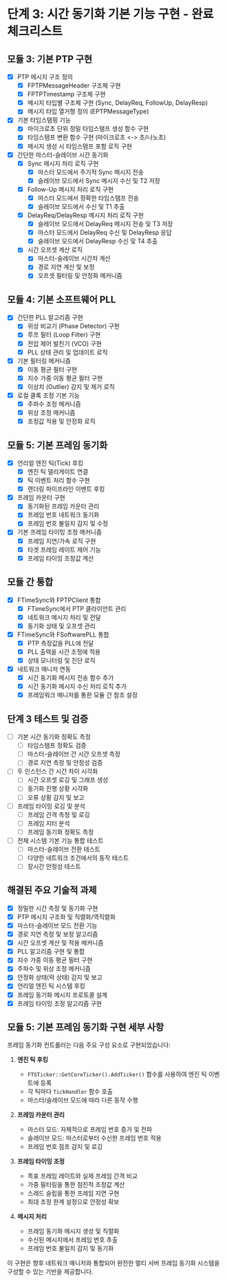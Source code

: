 # 단계 3: 시간 동기화 기본 기능 구현 - 완료 체크리스트

## 모듈 3: 기본 PTP 구현
- [x] PTP 메시지 구조 정의
  - [x] FPTPMessageHeader 구조체 구현
  - [x] FPTPTimestamp 구조체 구현
  - [x] 메시지 타입별 구조체 구현 (Sync, DelayReq, FollowUp, DelayResp)
  - [x] 메시지 타입 열거형 정의 (EPTPMessageType)
- [x] 기본 타임스탬핑 기능
  - [x] 마이크로초 단위 정밀 타임스탬프 생성 함수 구현
  - [x] 타임스탬프 변환 함수 구현 (마이크로초 <-> 초/나노초)
  - [x] 메시지 생성 시 타임스탬프 포함 로직 구현
- [x] 간단한 마스터-슬레이브 시간 동기화
  - [x] Sync 메시지 처리 로직 구현
    - [x] 마스터 모드에서 주기적 Sync 메시지 전송
    - [x] 슬레이브 모드에서 Sync 메시지 수신 및 T2 저장
  - [x] Follow-Up 메시지 처리 로직 구현
    - [x] 마스터 모드에서 정확한 타임스탬프 전송
    - [x] 슬레이브 모드에서 수신 및 T1 추출
  - [x] DelayReq/DelayResp 메시지 처리 로직 구현
    - [x] 슬레이브 모드에서 DelayReq 메시지 전송 및 T3 저장
    - [x] 마스터 모드에서 DelayReq 수신 및 DelayResp 응답
    - [x] 슬레이브 모드에서 DelayResp 수신 및 T4 추출
  - [x] 시간 오프셋 계산 로직
    - [x] 마스터-슬레이브 시간차 계산
    - [x] 경로 지연 계산 및 보정
    - [x] 오프셋 필터링 및 안정화 메커니즘

## 모듈 4: 기본 소프트웨어 PLL
- [x] 간단한 PLL 알고리즘 구현
  - [x] 위상 비교기 (Phase Detector) 구현
  - [x] 루프 필터 (Loop Filter) 구현
  - [x] 전압 제어 발진기 (VCO) 구현
  - [x] PLL 상태 관리 및 업데이트 로직
- [x] 기본 필터링 메커니즘
  - [x] 이동 평균 필터 구현
  - [x] 지수 가중 이동 평균 필터 구현
  - [x] 이상치 (Outlier) 감지 및 제거 로직
- [x] 로컬 클록 조정 기본 기능
  - [x] 주파수 조정 메커니즘
  - [x] 위상 조정 메커니즘
  - [x] 조정값 적용 및 안정화 로직

## 모듈 5: 기본 프레임 동기화
- [x] 언리얼 엔진 틱(Tick) 후킹
  - [x] 엔진 틱 델리게이트 연결
  - [x] 틱 이벤트 처리 함수 구현
  - [x] 렌더링 파이프라인 이벤트 후킹
- [x] 프레임 카운터 구현
  - [x] 동기화된 프레임 카운터 관리
  - [x] 프레임 번호 네트워크 동기화
  - [x] 프레임 번호 불일치 감지 및 수정
- [x] 기본 프레임 타이밍 조정 메커니즘
  - [x] 프레임 지연/가속 로직 구현
  - [x] 타겟 프레임 레이트 제어 기능
  - [x] 프레임 타이밍 조정값 계산

## 모듈 간 통합
- [x] FTimeSync와 FPTPClient 통합
  - [x] FTimeSync에서 PTP 클라이언트 관리
  - [x] 네트워크 메시지 처리 및 전달
  - [x] 동기화 상태 및 오프셋 관리
- [x] FTimeSync와 FSoftwarePLL 통합
  - [x] PTP 측정값을 PLL에 전달
  - [x] PLL 출력을 시간 조정에 적용
  - [x] 상태 모니터링 및 진단 로직
- [x] 네트워크 매니저 연동
  - [x] 시간 동기화 메시지 전송 함수 추가
  - [x] 시간 동기화 메시지 수신 처리 로직 추가
  - [x] 프레임워크 매니저를 통한 모듈 간 참조 설정

## 단계 3 테스트 및 검증
- [ ] 기본 시간 동기화 정확도 측정
  - [ ] 타임스탬프 정확도 검증
  - [ ] 마스터-슬레이브 간 시간 오프셋 측정
  - [ ] 경로 지연 측정 및 안정성 검증
- [ ] 두 인스턴스 간 시간 차이 시각화
  - [ ] 시간 오프셋 로깅 및 그래프 생성
  - [ ] 동기화 진행 상황 시각화
  - [ ] 오류 상황 감지 및 보고
- [ ] 프레임 타이밍 로깅 및 분석
  - [ ] 프레임 간격 측정 및 로깅
  - [ ] 프레임 지터 분석
  - [ ] 프레임 동기화 정확도 측정
- [ ] 전체 시스템 기본 기능 통합 테스트
  - [ ] 마스터-슬레이브 전환 테스트
  - [ ] 다양한 네트워크 조건에서의 동작 테스트
  - [ ] 장시간 안정성 테스트

## 해결된 주요 기술적 과제
- [x] 정밀한 시간 측정 및 동기화 구현
- [x] PTP 메시지 구조화 및 직렬화/역직렬화
- [x] 마스터-슬레이브 모드 전환 기능
- [x] 경로 지연 측정 및 보정 알고리즘
- [x] 시간 오프셋 계산 및 적용 메커니즘
- [x] PLL 알고리즘 구현 및 통합
- [x] 지수 가중 이동 평균 필터 구현
- [x] 주파수 및 위상 조정 메커니즘
- [x] 안정화 상태(락 상태) 감지 및 보고
- [x] 언리얼 엔진 틱 시스템 후킹
- [x] 프레임 동기화 메시지 프로토콜 설계
- [x] 프레임 타이밍 조정 알고리즘 구현

## 모듈 5: 기본 프레임 동기화 구현 세부 사항
프레임 동기화 컨트롤러는 다음 주요 구성 요소로 구현되었습니다:

1. **엔진 틱 후킹**
   - `FTSTicker::GetCoreTicker().AddTicker()` 함수를 사용하여 엔진 틱 이벤트에 등록
   - 각 틱마다 `TickHandler` 함수 호출
   - 마스터/슬레이브 모드에 따라 다른 동작 수행

2. **프레임 카운터 관리**
   - 마스터 모드: 자체적으로 프레임 번호 증가 및 전파
   - 슬레이브 모드: 마스터로부터 수신한 프레임 번호 적용
   - 프레임 번호 점프 감지 및 로깅

3. **프레임 타이밍 조정**
   - 목표 프레임 레이트와 실제 프레임 간격 비교
   - 가중 필터링을 통한 점진적 조정값 계산
   - 스레드 슬립을 통한 프레임 지연 구현
   - 최대 조정 한계 설정으로 안정성 확보

4. **메시지 처리**
   - 프레임 동기화 메시지 생성 및 직렬화
   - 수신된 메시지에서 프레임 번호 추출
   - 프레임 번호 불일치 감지 및 동기화

이 구현은 향후 네트워크 매니저와 통합되어 완전한 멀티 서버 프레임 동기화 시스템을 구성할 수 있는 기반을 제공합니다.
